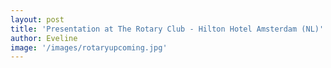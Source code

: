 ```yaml
---
layout: post
title: 'Presentation at The Rotary Club - Hilton Hotel Amsterdam (NL)'
author: Eveline
image: '/images/rotaryupcoming.jpg'
---
```


